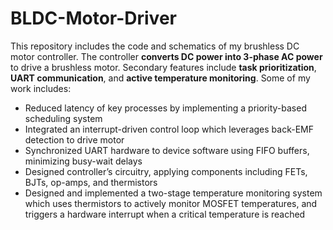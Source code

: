 # BLDC-Motor-Driver
This repository includes the code and schematics of my brushless DC motor controller. The controller **converts DC power into 3-phase AC power** to drive a brushless motor. Secondary features include **task prioritization**, **UART communication**, and **active temperature monitoring**. Some of my work includes:

- Reduced latency of key processes by implementing a priority-based scheduling system
- Integrated an interrupt-driven control loop which leverages back-EMF detection to drive motor
- Synchronized UART hardware to device software using FIFO buffers, minimizing busy-wait delays  
- Designed controller’s circuitry, applying components including FETs, BJTs, op-amps, and thermistors
- Designed and implemented a two-stage temperature monitoring system which uses thermistors to actively monitor MOSFET temperatures, and triggers a hardware interrupt when a critical temperature is reached 
